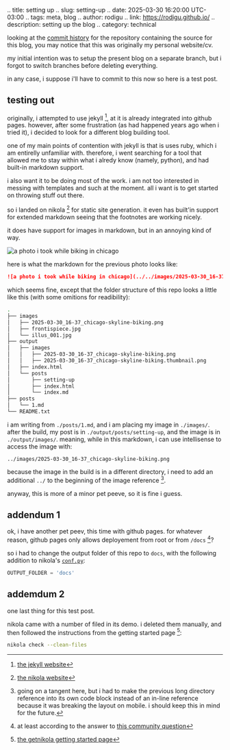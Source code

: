 .. title: setting up
.. slug: setting-up
.. date: 2025-03-30 16:20:00 UTC-03:00
.. tags: meta, blog
.. author: rodigu
.. link: https://rodigu.github.io/
.. description: setting up the blog
.. category: technical

looking at the [commit history](https://github.com/rodigu/rodigu.github.io/commits/master/) for the repository
containing the source for this blog, you may notice that this was originally my personal website/cv.

my initial intention was to setup the present blog on a separate branch,
but i forgot to switch branches before deleting everything.

in any case, i suppose i'll have to commit to this now so here is a test post.

## testing out

originally, i attempted to use jekyll [^1], at it is already integrated into github pages.
however, after some frustration (as had happened years ago when i tried it),
i decided to look for a different blog building tool.

[^1]: [the jekyll website](https://jekyllrb.com/)

one of my main points of contention with jekyll is that is uses ruby, which i am entirelly unfamiliar with.
therefore, i went searching for a tool that allowed me to stay within what i alredy know (namely, python),
and had built-in markdown support.

i also want it to be doing most of the work.
i am not too interested in messing with templates and such at the moment.
all i want is to get started on throwing stuff out there.

so i landed on nikola [^2] for static site generation.
it even has built'in support for extended markdown seeing that the footnotes are working nicely.

[^2]: [the nikola website](https://getnikola.com/)

it does have support for images in markdown, but in an annoying kind of way.

![a photo i took while biking in chicago](../../images/2025-03-30_16-37_chicago-skyline-biking.png)

here is what the markdown for the previous photo looks like:

```md
![a photo i took while biking in chicago](../../images/2025-03-30_16-37_chicago-skyline-biking.png)
```

which seems fine, except that the folder structure of this repo looks a little like this (with some omitions for readibility):

```bash
.
├── images
│   ├── 2025-03-30_16-37_chicago-skyline-biking.png
│   ├── frontispiece.jpg
│   └── illus_001.jpg
├── output
│   ├── images
│   │   ├── 2025-03-30_16-37_chicago-skyline-biking.png
│   │   ├── 2025-03-30_16-37_chicago-skyline-biking.thumbnail.png
│   ├── index.html
│   └── posts
│       ├── setting-up
│       ├── index.html
│       └── index.md
├── posts
│   └── 1.md
└── README.txt
```

i am writing from `./posts/1.md`, and i am placing my image in `./images/`.
after the build, my post is in `./output/posts/setting-up`, and the image is in `./output/images/`.
meaning, while in this markdown, i can use intellisense to access the image with:

```
../images/2025-03-30_16-37_chicago-skyline-biking.png
```

because the image in the build is in a different directory,
i need to add an additional `../` to the beginning of the image reference [^5].

[^5]: going on a tangent here, but i had to make the previous long directory reference into
its own code block instead of an in-line reference because it was breaking the layout on mobile.
i should keep this in mind for the future.

anyway, this is more of a minor pet peeve, so it is fine i guess.

## addendum 1

ok, i have another pet peev, this time with github pages.
for whatever reason, github pages only allows deployement from root or from `/docs` [^3]?

[^3]: at least according to the answer to [this community question](https://github.com/orgs/community/discussions/23073)

so i had to change the output folder of this repo to `docs`, with the following addition to nikola's [`conf.py`](https://github.com/rodigu/rodigu.github.io/blob/master/conf.py):

```py
OUTPUT_FOLDER = 'docs'
```

## addemdum 2

one last thing for this test post.

nikola came with a number of filed in its demo.
i deleted them manually, and then followed the instructions from the getting started page [^4]:

[^4]: [the getnikola getting started page](https://getnikola.com/getting-started.html#rm-demo)

```bash
nikola check --clean-files
```
